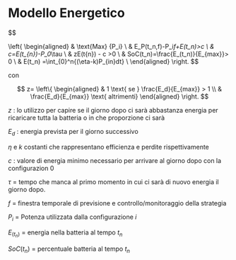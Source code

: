 # Modello Energetico

$$


\left\{
\begin{aligned}
& \text{Max} \{P_i\} \\
& E_P(t_n,f)-P_i*f+E(t_n)>c \\
& c=E(t_{n})-P_0*\tau \\
& zE(t{n}) - c >0 \\
& SoC(t_n)=\frac{E_(t_n)}{E_{max}}> 0 \\
& E(t_n) =\int_{0}^n{(\eta-k)P_{in}dt} \\
\end{aligned}
\right.
$$

con

$$
z=
\left\{
    \begin{aligned}
    & 1 \text{ se } \frac{E_d}{E_{max}} > 1 \\
    & \frac{E_d}{E_{max}} \text{      altrimenti} 
    \end{aligned}
\right.
$$

$z$ : lo utilizzo per capire se il giorno dopo ci sarà abbastanza energia per ricaricare tutta la batteria o in che proporzione ci sarà

$E_d$ : energia prevista per il giorno successivo

$\eta$ e $k$  costanti che rappresentano efficienza e perdite rispettivamente

$c$ : valore di energia minimo necessario per arrivare al giorno dopo con la configurazion $0$

$\tau$ = tempo che manca al primo momento in cui ci sarà di nuovo energia il giorno dopo.


$f$ = finestra temporale di previsione e controllo/monitoraggio della strategia

$P_{i}$ = Potenza utilizzata dalla configurazione $i$

$E_(t_n)$ = energia nella batteria al tempo $t_n$

$SoC(t_n)$ = percentuale batteria al tempo $t_n$


